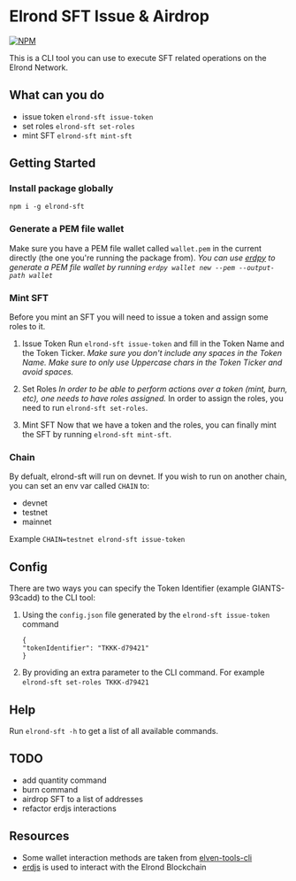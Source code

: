 # Elrond SFT Issue & Airdrop

[![NPM](https://nodei.co/npm/elrond-sft.png?compact=true)](https://www.npmjs.com/package/elrond-sft)

This is a CLI tool you can use to execute SFT related operations on the Elrond Network.

## What can you do

- issue token `elrond-sft issue-token`
- set roles `elrond-sft set-roles`
- mint SFT `elrond-sft mint-sft`

## Getting Started

### Install package globally

`npm i -g elrond-sft`

### Generate a PEM file wallet

Make sure you have a PEM file wallet called `wallet.pem` in the current directly (the one you're running the package from).
_You can use [erdpy](https://docs.elrond.com/sdk-and-tools/erdpy/erdpy/) to generate a PEM file wallet by running `erdpy wallet new --pem --output-path wallet`_

### Mint SFT

Before you mint an SFT you will need to issue a token and assign some roles to it.

1. Issue Token
   Run `elrond-sft issue-token` and fill in the Token Name and the Token Ticker.
   _Make sure you don't include any spaces in the Token Name._
   _Make sure to only use Uppercase chars in the Token Ticker and avoid spaces._

2. Set Roles
   _In order to be able to perform actions over a token (mint, burn, etc), one needs to have roles assigned._
   In order to assign the roles, you need to run `elrond-sft set-roles`.

3. Mint SFT
   Now that we have a token and the roles, you can finally mint the SFT by running `elrond-sft mint-sft`.

### Chain

By defualt, elrond-sft will run on devnet. If you wish to run on another chain, you can set an env var called `CHAIN` to:

- devnet
- testnet
- mainnet

Example `CHAIN=testnet elrond-sft issue-token`

## Config

There are two ways you can specify the Token Identifier (example GIANTS-93cadd) to the CLI tool:

1. Using the `config.json` file generated by the `elrond-sft issue-token` command
   ```
   {
   "tokenIdentifier": "TKKK-d79421"
   }
   ```
2. By providing an extra parameter to the CLI command. For example `elrond-sft set-roles TKKK-d79421`

## Help

Run `elrond-sft -h` to get a list of all available commands.

## TODO

- add quantity command
- burn command
- airdrop SFT to a list of addresses
- refactor erdjs interactions

## Resources

- Some wallet interaction methods are taken from [elven-tools-cli](https://github.com/ElvenTools/elven-tools-cli)
- [erdjs](https://www.npmjs.com/package/@elrondnetwork/erdjs) is used to interact with the Elrond Blockchain
